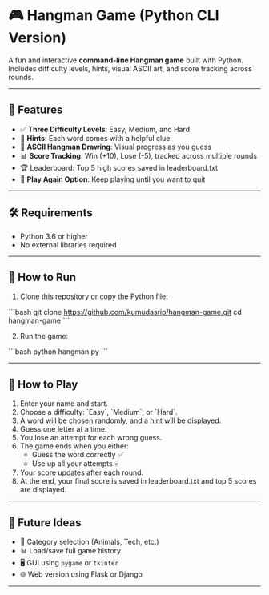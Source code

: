# 🎮 Hangman Game (Python CLI Version)

A fun and interactive **command-line Hangman game** built with Python. Includes difficulty levels, hints, visual ASCII art, and score tracking across rounds.

---

## 🚀 Features

- ✅ **Three Difficulty Levels**: Easy, Medium, and Hard  
- 🧠 **Hints**: Each word comes with a helpful clue  
- 🎨 **ASCII Hangman Drawing**: Visual progress as you guess  
- 📊 **Score Tracking**: Win (+10), Lose (-5), tracked across multiple rounds
- 🏆 Leaderboard: Top 5 high scores saved in leaderboard.txt 
- 🔁 **Play Again Option**: Keep playing until you want to quit  

---


## 🛠️ Requirements

- Python 3.6 or higher  
- No external libraries required

---

## 📂 How to Run

1. Clone this repository or copy the Python file:

\`\`\`bash
git clone https://github.com/kumudasrip/hangman-game.git
cd hangman-game
\`\`\`

2. Run the game:

\`\`\`bash
python hangman.py
\`\`\`

---

## 📌 How to Play

1. Enter your name and start.
2. Choose a difficulty: \`Easy\`, \`Medium\`, or \`Hard\`.
3. A word will be chosen randomly, and a hint will be displayed.
4. Guess one letter at a time.
5. You lose an attempt for each wrong guess.
6. The game ends when you either:
   - Guess the word correctly ✅
   - Use up all your attempts 💀
7. Your score updates after each round.
8. At the end, your final score is saved in leaderboard.txt and top 5 scores are displayed.

---


## 📌 Future Ideas

- 🎯 Category selection (Animals, Tech, etc.)
- 📊 Load/save full game history
- 🖥️ GUI using `pygame` or `tkinter`
- 🌐 Web version using Flask or Django

---

